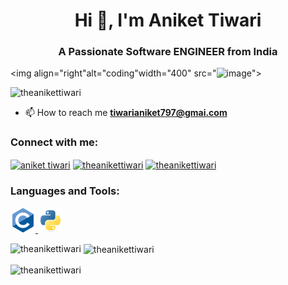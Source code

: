<h1 align="center">Hi 👋, I'm Aniket Tiwari</h1>
<h3 align="center">A Passionate Software ENGINEER from India</h3>


<img align="right"alt="coding"width="400" src="![image](https://github.com/user-attachments/assets/4e064fce-22b8-43a1-bb6b-a73c1e3c3897)">

<p align="left"> <img src="https://komarev.com/ghpvc/?username=theanikettiwari&label=Profile%20views&color=0e75b6&style=flat" alt="theanikettiwari" /> </p>

- 📫 How to reach me **tiwarianiket797@gmai.com**

<h3 align="left">Connect with me:</h3>
<p align="left">
<a href="https://fb.com/aniket tiwari" target="blank"><img align="center" src="https://raw.githubusercontent.com/rahuldkjain/github-profile-readme-generator/master/src/images/icons/Social/facebook.svg" alt="aniket tiwari" height="30" width="40" /></a>
<a href="https://instagram.com/theanikettiwari" target="blank"><img align="center" src="https://raw.githubusercontent.com/rahuldkjain/github-profile-readme-generator/master/src/images/icons/Social/instagram.svg" alt="theanikettiwari" height="30" width="40" /></a>
<a href="https://www.youtube.com/c/theanikettiwari" target="blank"><img align="center" src="https://raw.githubusercontent.com/rahuldkjain/github-profile-readme-generator/master/src/images/icons/Social/youtube.svg" alt="theanikettiwari" height="30" width="40" /></a>
</p>

<h3 align="left">Languages and Tools:</h3>
<p align="left"> <a href="https://www.cprogramming.com/" target="_blank" rel="noreferrer"> <img src="https://raw.githubusercontent.com/devicons/devicon/master/icons/c/c-original.svg" alt="c" width="40" height="40"/> </a> <a href="https://www.python.org" target="_blank" rel="noreferrer"> <img src="https://raw.githubusercontent.com/devicons/devicon/master/icons/python/python-original.svg" alt="python" width="40" height="40"/> </a> </p>

<p><img align="left" src="https://github-readme-stats.vercel.app/api/top-langs?username=theanikettiwari&show_icons=true&locale=en&layout=compact" alt="theanikettiwari" /></p>

<p>&nbsp;<img align="center" src="https://github-readme-stats.vercel.app/api?username=theanikettiwari&show_icons=true&locale=en" alt="theanikettiwari" /></p>

<p><img align="center" src="https://github-readme-streak-stats.herokuapp.com/?user=theanikettiwari&" alt="theanikettiwari" /></p>


